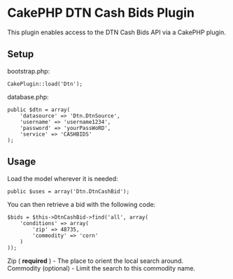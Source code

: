 CakePHP DTN Cash Bids Plugin
============================

This plugin enables access to the DTN Cash Bids API via a CakePHP plugin.

Setup
-----

bootstrap.php:

    CakePlugin::load('Dtn');

database.php:

    public $dtn = array(
        'datasource' => 'Dtn.DtnSource',
        'username' => 'username1234',
        'password' => 'yourPassWoRD',
        'service' => 'CASHBIDS'
    );

Usage
-----

Load the model wherever it is needed:

    public $uses = array('Dtn.DtnCashBid');

You can then retrieve a bid with the following code:

    $bids = $this->DtnCashBid->find('all', array(
        'conditions' => array(
            'zip' => 48735,
            'commodity' => 'corn'
        )
    ));

Zip ( **required** ) - The place to orient the local search around.  
Commodity (optional) - Limit the search to this commodity name.

